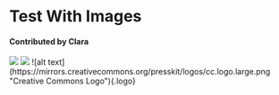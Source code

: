 # Test With Images
#### Contributed by Clara
<img src='https://github.com/betterscientificsoftware/images/raw/master/use-case-meander.png' class='page' /> 
<img src='https://github.com/betterscientificsoftware/images/raw/master/use-case-meander.png' class='logo' /> 
![alt text](https://mirrors.creativecommons.org/presskit/logos/cc.logo.large.png "Creative Commons Logo"){.logo}


<!---
Publish: yes
Categories: collaboration
Topics: licensing
Tags: website
Level: 2
Prerequisites: defaults
Aggregate: none
--->
